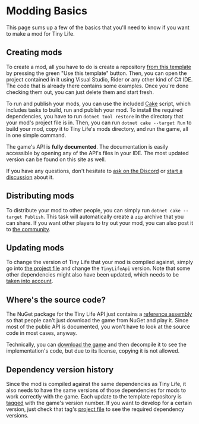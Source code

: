 # Modding Basics
This page sums up a few of the basics that you'll need to know if you want to make a mod for Tiny Life.

## Creating mods
To create a mod, all you have to do is create a repository [from this template](https://github.com/Ellpeck/TinyLifeExampleMod) by pressing the green "Use this template" button. Then, you can open the project contained in it using Visual Studio, Rider or any other kind of C# IDE. The code that is already there contains some examples. Once you're done checking them out, you can just delete them and start fresh.

To run and publish your mods, you can use the included [Cake](https://cakebuild.net/) script, which includes tasks to build, run and publish your mod. To install the required dependencies, you have to run `dotnet tool restore` in the directory that your mod's project file is in. Then, you can run `dotnet cake --target Run` to build your mod, copy it to Tiny Life's mods directory, and run the game, all in one simple command. 

The game's API is **fully documented**. The documentation is easily accessible by opening any of the API's files in your IDE. The most updated version can be found on this site as well.

If you have any questions, don't hesitate to [ask on the Discord](https://link.tinylifegame.com/discord) or [start a discussion](https://github.com/Ellpeck/TinyLifeExampleMod/discussions) about it.

## Distributing mods
To distribute your mod to other people, you can simply run `dotnet cake --target Publish`. This task will automatically create a `zip` archive that you can share. If you want other players to try out your mod, you can also post it to [the community](https://itch.io/board/1032686/mods).

## Updating mods
To change the version of Tiny Life that your mod is compiled against, simply go into [the project file](https://github.com/Ellpeck/TinyLifeExampleMod/blob/main/ExampleMod.csproj) and change the `TinyLifeApi` version. Note that some other dependencies might also have been updated, which needs to be [taken into account](https://github.com/Ellpeck/TinyLifeExampleMod#dependency-version-history).

## Where's the source code?
The NuGet package for the Tiny Life API just contains a [reference assembly](https://docs.microsoft.com/en-us/dotnet/standard/assembly/reference-assemblies) so that people can't just download the game from NuGet and play it. Since most of the public API is documented, you won't have to look at the source code in most cases, anyway.

Technically, you can [download the game](https://tinylifegame.com/) and then decompile it to see the implementation's code, but due to its license, copying it is not allowed.

## Dependency version history
Since the mod is compiled against the same dependencies as Tiny Life, it also needs to have the same versions of those dependencies for mods to work correctly with the game. Each update to the template repository is [tagged](https://github.com/Ellpeck/TinyLifeExampleMod/tags) with the game's version number. If you want to develop for a certain version, just check that tag's [project file](https://github.com/Ellpeck/TinyLifeExampleMod/blob/main/ExampleMod.csproj) to see the required dependency versions.
